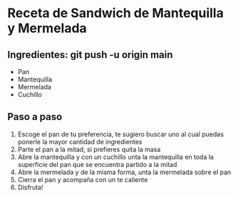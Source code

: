 <h1> Receta de Sandwich de Mantequilla y Mermelada</h1>
<h2>Ingredientes: git push -u origin main</h2>
<ul>
<li>Pan</li>
<li>Mantequilla</li>
<li>Mermelada</li>
<li>Cuchillo</li>
</ul>
<h2>Paso a paso</h2>
<ol>
<li>Escoge el pan de tu preferencia, te sugiero buscar uno al cual puedas ponerle la mayor cantidad de ingredientes</li>
<li>Parte el pan a la mitad, si prefieres quita la masa</li>
<li>Abre la mantequilla y con un cuchillo unta la mantequilla en toda la superficie del pan que se encuentra partido a la mitad</li>
<li>Abre la mermelada y de la misma forma, unta la mermelada sobre el pan</li>
<li>Cierra el pan y acompaña con un te caliente</li>
<li>Disfruta!</li>
</ol>
